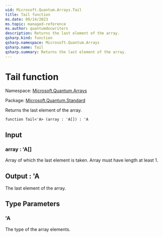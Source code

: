 ```yaml
---
uid: Microsoft.Quantum.Arrays.Tail
title: Tail function
ms.date: 09/14/2023
ms.topic: managed-reference
ms.author: quantumdocwriters
description: Returns the last element of the array.
qsharp.kind: function
qsharp.namespace: Microsoft.Quantum.Arrays
qsharp.name: Tail
qsharp.summary: Returns the last element of the array.
---
```


# Tail function

Namespace: [Microsoft.Quantum.Arrays](xref:Microsoft.Quantum.Arrays)

Package: [Microsoft.Quantum.Standard](https://nuget.org/packages/Microsoft.Quantum.Standard)


Returns the last element of the array.

```qsharp
function Tail<'A> (array : 'A[]) : 'A
```


## Input

### array : 'A[]

Array of which the last element is taken. Array must have length at least 1.



## Output : 'A

The last element of the array.

## Type Parameters

### 'A

The type of the array elements.